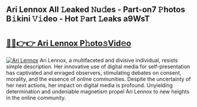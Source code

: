 ## Ari Lennox All 𝙻eaked 𝙽u𝚍es - Part-on7 𝙿hotos B𝚒kini 𝚅𝚒deo - Hot 𝙿art 𝙻eaks a9WsT

# <h2><a href="http://ld6ppx.urlbe.top/?page=Ari+Lennox">🔗🔗👉👉 Ari Lennox P𝚑oto𝚜Vid𝚎o</a></h2>

[![Ari Lennox](https://i.imgur.com/eBuTRDB.gif)](http://ld6ppx.urlbe.top/?page=Ari+Lennox)
Ari Lennox, a multifaceted and divisive individual, resists simple description. Her innovative use of digital media for self-presentation has captivated and enraged observers, stimulating debates on consent, morality, and the essence of online communities. Despite the uncertainty of her next actions, her impact on digital media is profound. Unyielding determination and undeniable magnetism propel Ari Lennox to new heights in the online community.
